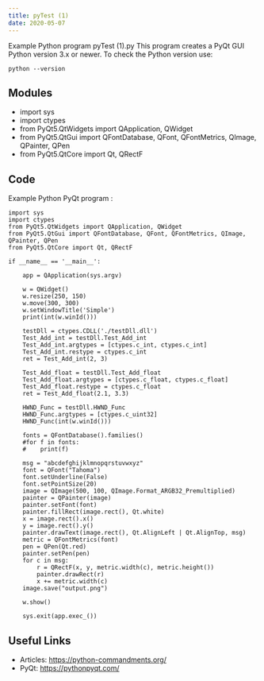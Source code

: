 ```yaml
---
title: pyTest (1)
date: 2020-05-07
---
```

Example Python program pyTest (1).py
This program creates a PyQt GUI
Python version 3.x or newer.
To check the Python version use:

    python --version

## Modules

* import sys
* import ctypes
* from PyQt5.QtWidgets import QApplication, QWidget
* from PyQt5.QtGui import QFontDatabase, QFont, QFontMetrics, QImage, QPainter, QPen
* from PyQt5.QtCore import Qt, QRectF

## Code

Example Python PyQt program :

    import sys
    import ctypes
    from PyQt5.QtWidgets import QApplication, QWidget
    from PyQt5.QtGui import QFontDatabase, QFont, QFontMetrics, QImage, QPainter, QPen
    from PyQt5.QtCore import Qt, QRectF
    
    if __name__ == '__main__':
        
        app = QApplication(sys.argv)
    
        w = QWidget()
        w.resize(250, 150)
        w.move(300, 300)
        w.setWindowTitle('Simple')
        print(int(w.winId()))
    
        testDll = ctypes.CDLL('./testDll.dll')
        Test_Add_int = testDll.Test_Add_int
        Test_Add_int.argtypes = [ctypes.c_int, ctypes.c_int]
        Test_Add_int.restype = ctypes.c_int
        ret = Test_Add_int(2, 3)
    
        Test_Add_float = testDll.Test_Add_float
        Test_Add_float.argtypes = [ctypes.c_float, ctypes.c_float]
        Test_Add_float.restype = ctypes.c_float
        ret = Test_Add_float(2.1, 3.3)
    
        HWND_Func = testDll.HWND_Func
        HWND_Func.argtypes = [ctypes.c_uint32]
        HWND_Func(int(w.winId()))
    
        fonts = QFontDatabase().families()
        #for f in fonts:
        #    print(f)
    
        msg = "abcdefghijklmnopqrstuvwxyz"
        font = QFont("Tahoma")
        font.setUnderline(False)
        font.setPointSize(20)
        image = QImage(500, 100, QImage.Format_ARGB32_Premultiplied)
        painter = QPainter(image)
        painter.setFont(font)
        painter.fillRect(image.rect(), Qt.white)
        x = image.rect().x()
        y = image.rect().y()
        painter.drawText(image.rect(), Qt.AlignLeft | Qt.AlignTop, msg)
        metric = QFontMetrics(font)
        pen = QPen(Qt.red)
        painter.setPen(pen)
        for c in msg:
            r = QRectF(x, y, metric.width(c), metric.height())
            painter.drawRect(r)
            x += metric.width(c)
        image.save("output.png")
    
        w.show()
        
        sys.exit(app.exec_())

## Useful Links

- Articles: https://python-commandments.org/
- PyQt: https://pythonpyqt.com/
